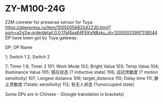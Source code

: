 # ZY-M100-24G
Z2M conreter for presense sensor for Tuya:
https://aliexpress.ru/item/1005005682042230.html?spm=a2g2w.orderdetail.0.0.17af4aa64FEKxN&sku_id=12000033997318044
DP have been got by Tuya gateway:

DP; DP Name

1; Switch 1
2; Switch 2

7; Timer 1
8; Timer 2
101; Work Mode
102; Bright Value
103; Temp Value
104; Illuminance Value
105; 感应状态 (? inductive state)
106; 运动灵敏度 (? motion sensitivity)
107; Longest distance
109; target_distence
110; Delay time
111; 静止灵敏度 (?static sensitivity)
112; 有无人状态 (?unoccupied state)

Some DPs are in Chinese - (Google translation in brackets)

